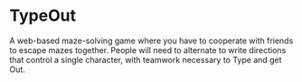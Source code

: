 # TypeOut
A web-based maze-solving game where you have to cooperate with friends to escape mazes together. People will need to alternate to write directions that control a single character, with teamwork necessary to Type and get Out.
